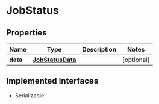 

# JobStatus


## Properties

Name | Type | Description | Notes
------------ | ------------- | ------------- | -------------
**data** | [**JobStatusData**](JobStatusData.md) |  |  [optional]


## Implemented Interfaces

* Serializable


